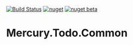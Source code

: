 [![Build Status](https://dev.azure.com/mercurytodo/Mercury.Todo/_apis/build/status/Mercury.Todo.Common?branchName=master)](https://dev.azure.com/mercurytodo/Mercury.Todo/_build/latest?definitionId=3?branchName=master)
[![nuget](https://img.shields.io/nuget/v/Mercury.Todo.Common.svg)](https://www.nuget.org/packages/Mercury.Todo.Common/)
[![nuget beta](https://img.shields.io/nuget/vpre/Mercury.Todo.Common.svg)](https://www.nuget.org/packages/Mercury.Todo.Common/)

# Mercury.Todo.Common
